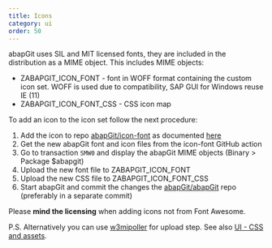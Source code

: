```yaml
---
title: Icons
category: ui
order: 50
---
```


abapGit uses SIL and MIT licensed fonts, they are included in the distribution as a MIME object. This includes MIME objects:

- ZABAPGIT_ICON_FONT - font in WOFF format containing the custom icon set. WOFF is used due to compatibility, SAP GUI for Windows reuse IE (11)
- ZABAPGIT_ICON_FONT_CSS - CSS icon map

To add an icon to the icon set follow the next procedure:

1. Add the icon to repo [abapGit/icon-font](https://github.com/abapGit/icon-font) as documented [here](https://github.com/abapGit/icon-font/blob/main/README.md)
2. Get the new abapGit font and icon files from the icon-font GitHub action
3. Go to transaction `SMW0` and display the abapGit MIME objects (Binary > Package $abapgit)
4. Upload the new font file to ZABAPGIT_ICON_FONT
5. Upload the new CSS file to ZABAPGIT_ICON_FONT_CSS
6. Start abapGit and commit the changes the [abapGit/abapGit](https://github.com/abapGit/abapGit) repo (preferably in a separate commit)

Please **mind the licensing** when adding icons not from Font Awesome.

P.S. Alternatively you can use [w3mipoller](https://github.com/sbcgua/abap_w3mi_poller) for upload step. See also [UI - CSS and assets](./developing-ui-css.html).
